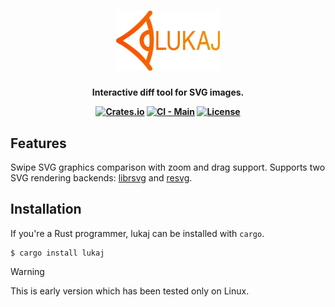 <h1 align="center">
  <a href="https://github.com/adamws/lukaj"><img src="resources/logo.svg" width="33%"></a>
</h1>
<h4 align="center">

  Interactive diff tool for SVG images.

  [![Crates.io](https://img.shields.io/crates/v/lukaj)](https://crates.io/crates/lukaj)
  [![CI - Main](https://github.com/adamws/lukaj/actions/workflows/build-and-test.yml/badge.svg)](https://github.com/adamws/lukaj/actions/workflows/build-and-test.yml)
  [![License](https://img.shields.io/github/license/adamws/lukaj)](https://github.com/adamws/lukaj/blob/master/LICENSE)
</h4>

## Features

Swipe SVG graphics comparison with zoom and drag support.
Supports two SVG rendering backends: [librsvg](https://crates.io/crates/librsvg) and [resvg](https://crates.io/crates/resvg).

## Installation

If you're a Rust programmer, lukaj can be installed with `cargo`.

```shell
$ cargo install lukaj
```

> [!WARNING]
> This is early version which has been tested only on Linux.


